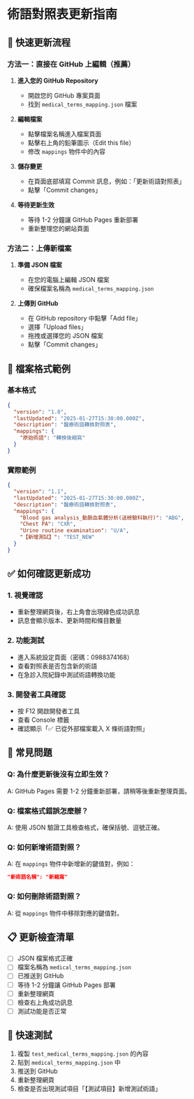 # 術語對照表更新指南

## 🎯 快速更新流程

### 方法一：直接在 GitHub 上編輯（推薦）

1. **進入您的 GitHub Repository**
   - 開啟您的 GitHub 專案頁面
   - 找到 `medical_terms_mapping.json` 檔案

2. **編輯檔案**
   - 點擊檔案名稱進入檔案頁面
   - 點擊右上角的鉛筆圖示（Edit this file）
   - 修改 `mappings` 物件中的內容

3. **儲存變更**
   - 在頁面底部填寫 Commit 訊息，例如：「更新術語對照表」
   - 點擊「Commit changes」

4. **等待更新生效**
   - 等待 1-2 分鐘讓 GitHub Pages 重新部署
   - 重新整理您的網站頁面

### 方法二：上傳新檔案

1. **準備 JSON 檔案**
   - 在您的電腦上編輯 JSON 檔案
   - 確保檔案名稱為 `medical_terms_mapping.json`

2. **上傳到 GitHub**
   - 在 GitHub repository 中點擊「Add file」
   - 選擇「Upload files」
   - 拖拽或選擇您的 JSON 檔案
   - 點擊「Commit changes」

## 📝 檔案格式範例

### 基本格式
```json
{
  "version": "1.0",
  "lastUpdated": "2025-01-27T15:30:00.000Z",
  "description": "醫療術語轉換對照表",
  "mappings": {
    "原始術語": "轉換後縮寫"
  }
}
```

### 實際範例
```json
{
  "version": "1.1",
  "lastUpdated": "2025-01-27T15:30:00.000Z",
  "description": "醫療術語轉換對照表",
  "mappings": {
    "Blood gas analysis_動脈血氣體分析(送檢驗科執行)": "ABG",
    "Chest PA": "CXR",
    "Urine routine examination": "U/A",
    "【新增測試】": "TEST_NEW"
  }
}
```

## ✅ 如何確認更新成功

### 1. 視覺確認
- 重新整理網頁後，右上角會出現綠色成功訊息
- 訊息會顯示版本、更新時間和條目數量

### 2. 功能測試
- 進入系統設定頁面（密碼：0988374168）
- 查看對照表是否包含新的術語
- 在急診入院紀錄中測試術語轉換功能

### 3. 開發者工具確認
- 按 F12 開啟開發者工具
- 查看 Console 標籤
- 確認顯示「✅ 已從外部檔案載入 X 條術語對照」

## 🔧 常見問題

### Q: 為什麼更新後沒有立即生效？
A: GitHub Pages 需要 1-2 分鐘重新部署，請稍等後重新整理頁面。

### Q: 檔案格式錯誤怎麼辦？
A: 使用 JSON 驗證工具檢查格式，確保括號、逗號正確。

### Q: 如何新增術語對照？
A: 在 `mappings` 物件中新增新的鍵值對，例如：
```json
"新術語名稱": "新縮寫"
```

### Q: 如何刪除術語對照？
A: 從 `mappings` 物件中移除對應的鍵值對。

## 📋 更新檢查清單

- [ ] JSON 檔案格式正確
- [ ] 檔案名稱為 `medical_terms_mapping.json`
- [ ] 已推送到 GitHub
- [ ] 等待 1-2 分鐘讓 GitHub Pages 部署
- [ ] 重新整理網頁
- [ ] 檢查右上角成功訊息
- [ ] 測試功能是否正常

## 🚀 快速測試

1. 複製 `test_medical_terms_mapping.json` 的內容
2. 貼到 `medical_terms_mapping.json` 中
3. 推送到 GitHub
4. 重新整理網頁
5. 檢查是否出現測試項目「【測試項目】新增測試術語」 